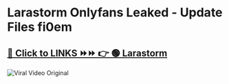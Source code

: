 
 # Larastorm Onlyfans Leaked - Update Files fi0em

## <h2><a href="https://clipsfans.com/Larastorm&ref=git">🔗 Click to LINKS ⏩⏩ 👉 🟢 Larastorm </a></h2>

<a href="https://clipsfans.com/Larastorm&ref=git" rel="nofollow" data-target="animated-image.originalLink"><img src="https://i.ibb.co.com/xMMVF88/686577567.gif" alt="Viral Video Original" style="max-width: 100%; display: inline-block;" data-target="animated-image.originalImage"></a>

